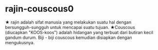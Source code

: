 # rajin-couscous0
★ rajin adalah sifat manusia yang melakukan suatu hal dengan bersungguh-sungguh untuk mencapai suatu tujuan.  ★Couscous (diucapkan "KOOS-koos") adalah hidangan yang terbuat dari butiran kecil gandum durum. Biji - biji couscous kemudian disiapkan dengan mengukusnya.
